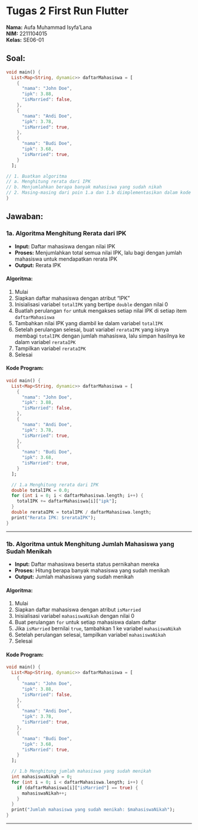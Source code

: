# Tugas 2 First Run Flutter

**Nama:** Aufa Muhammad Isyfa’Lana  
**NIM:** 2211104015  
**Kelas:** SE06-01  

## Soal:

```dart
void main() {
  List<Map<String, dynamic>> daftarMahasiswa = [
    {
      "nama": "John Doe",
      "ipk": 3.88,
      "isMarried": false,
    },
    {
      "nama": "Andi Doe",
      "ipk": 3.78,
      "isMarried": true,
    },
    {
      "nama": "Budi Doe",
      "ipk": 3.68,
      "isMarried": true,
    }
  ];

// 1. Buatkan algoritma
// a. Menghitung rerata dari IPK
// b. Menjumlahkan berapa banyak mahasiswa yang sudah nikah
// 2. Masing-masing dari poin 1.a dan 1.b diimplementasikan dalam kode program
}
```

## Jawaban:

### 1a. Algoritma Menghitung Rerata dari IPK

- **Input:** Daftar mahasiswa dengan nilai IPK  
- **Proses:** Menjumlahkan total semua nilai IPK, lalu bagi dengan jumlah mahasiswa untuk mendapatkan rerata IPK  
- **Output:** Rerata IPK  

#### Algoritma:
1. Mulai 
2. Siapkan daftar mahasiswa dengan atribut “IPK”
3. Inisialisasi variabel `totalIPK` yang bertipe `double` dengan nilai 0 
4. Buatlah perulangan `for` untuk mengakses setiap nilai IPK di setiap item `daftarMahasiswa` 
5. Tambahkan nilai IPK yang diambil ke dalam variabel `totalIPK`
6. Setelah perulangan selesai, buat variabel `rerataIPK` yang isinya membagi `totalIPK` dengan jumlah mahasiswa, lalu simpan hasilnya ke dalam variabel `rerataIPK`
7. Tampilkan variabel `rerataIPK`
8. Selesai  

#### Kode Program:

```dart
void main() {
  List<Map<String, dynamic>> daftarMahasiswa = [
    {
      "nama": "John Doe",
      "ipk": 3.88,
      "isMarried": false,
    },
    {
      "nama": "Andi Doe",
      "ipk": 3.78,
      "isMarried": true,
    },
    {
      "nama": "Budi Doe",
      "ipk": 3.68,
      "isMarried": true,
    }
  ];

  // 1.a Menghitung rerata dari IPK
  double totalIPK = 0.0;
  for (int i = 0; i < daftarMahasiswa.length; i++) {
    totalIPK += daftarMahasiswa[i]["ipk"];
  }
  double rerataIPK = totalIPK / daftarMahasiswa.length;
  print("Rerata IPK: $rerataIPK");
}
```

---

### 1b. Algoritma untuk Menghitung Jumlah Mahasiswa yang Sudah Menikah

- **Input:** Daftar mahasiswa beserta status pernikahan mereka  
- **Proses:** Hitung berapa banyak mahasiswa yang sudah menikah  
- **Output:** Jumlah mahasiswa yang sudah menikah  

#### Algoritma:
1. Mulai
2. Siapkan daftar mahasiswa dengan atribut `isMarried`
3. Inisialisasi variabel `mahasiswaNikah` dengan nilai 0
4. Buat perulangan `for` untuk setiap mahasiswa dalam daftar
5. Jika `isMarried` bernilai `true`, tambahkan 1 ke variabel `mahasiswaNikah`
6. Setelah perulangan selesai, tampilkan variabel `mahasiswaNikah`
7. Selesai

#### Kode Program:

```dart
void main() {
  List<Map<String, dynamic>> daftarMahasiswa = [
    {
      "nama": "John Doe",
      "ipk": 3.88,
      "isMarried": false,
    },
    {
      "nama": "Andi Doe",
      "ipk": 3.78,
      "isMarried": true,
    },
    {
      "nama": "Budi Doe",
      "ipk": 3.68,
      "isMarried": true,
    }
  ];

  // 1.b Menghitung jumlah mahasiswa yang sudah menikah
  int mahasiswaNikah = 0;
  for (int i = 0; i < daftarMahasiswa.length; i++) {
    if (daftarMahasiswa[i]["isMarried"] == true) {
      mahasiswaNikah++;
    }
  }
  print("Jumlah mahasiswa yang sudah menikah: $mahasiswaNikah");
}
```

--- 
